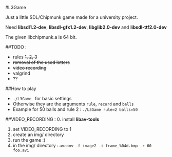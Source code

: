 #L3Game

Just a little SDL/Chipmunk game made for a university project.

Need **libsdl1.2-dev**, **libsdl-gfx1.2-dev**, **libglib2.0-dev** and **libsdl-ttf2.0-dev**

The given libchipmunk.a is 64 bit.

##TODO :
  * rules ~~1, 2, 3~~
  * ~~removal of the used letters~~
  * ~~video recording~~
  * valgrind
  * ??

##How to play
  * ```./L3Game ``` for basic settings
  * Otherwise they are the arguments ```rule```, ```record``` and ```balls```
  * Example for 50 balls and rule 2 : ```./L3Game rule=2 balls=50 ```

##VIDEO_RECORDING :
 0. install **libav-tools**
 1. set VIDEO_RECORDING to 1
 2. create an img/ directory
 3. run the game :)
 4. in the img/ directory : ``` avconv -f image2 -i frame_%04d.bmp -r 60 foo.avi ```
